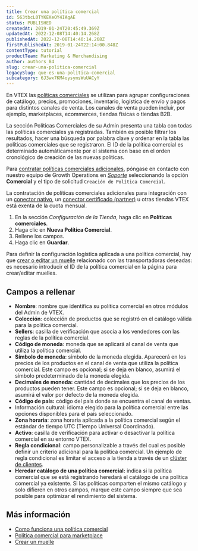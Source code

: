 ```yaml
---
title: Crear una política comercial
id: 563tbcL0TYKEKeOY4IAgAE
status: PUBLISHED
createdAt: 2019-01-24T20:45:49.369Z
updatedAt: 2022-12-08T14:40:14.268Z
publishedAt: 2022-12-08T14:40:14.268Z
firstPublishedAt: 2019-01-24T22:14:00.848Z
contentType: tutorial
productTeam: Marketing & Merchandising
author: authors_84
slug: crear-una-politica-comercial
legacySlug: que-es-una-politica-comercial
subcategory: 6J3wx7KM4oysymsWuUACyY
---
```


En VTEX las [políticas comerciales](https://help.vtex.com/es/tutorial/como-funciona-uma-politica-comercial--6Xef8PZiFm40kg2STrMkMV) se utilizan para agrupar configuraciones de catálogo, precios, promociones, inventario, logística de envío y pagos para distintos canales de venta. Los canales de venta pueden incluir, por ejemplo, marketplaces, ecommerces, tiendas físicas o tiendas B2B.

La sección Políticas Comerciales de su Admin presenta una tabla con todas las políticas comerciales ya registradas. También es posible filtrar los resultados, hacer una búsqueda por palabra clave y ordenar en la tabla las políticas comerciales que se registraron. El ID de la política comercial es determinado automáticamente por el sistema con base en el orden cronológico de creación de las nuevas políticas.

Para [contratar políticas comerciales adicionales](https://help.vtex.com/es/tutorial/contratacao-de-politica-comercial-adicional--61vuFOw4yGh6nwSmkLJL1X), póngase en contacto con nuestro equipo de Growth Operations en *[Soporte](https://help.vtex.com/es/support)* seleccionando la opción **Comercial** y el tipo de solicitud `Creación de Política Comercial`.

La contratación de políticas comerciales adicionales para integración con un [conector nativo](https://help.vtex.com/es/tutorial/estrategias-de-marketplace-na-vtex--tutorials_402#integrado-con-un-conector-nativo-vtex), un [conector certificado (partner)](https://help.vtex.com/es/tutorial/estrategias-de-marketplace-na-vtex--tutorials_402#integrado-con-un-conector-certificado-partner) u otras tiendas VTEX está exenta de la cuota mensual.

1. En la sección *Configuración de la Tienda*, haga clic en __Políticas comerciales__.  
2. Haga clic en __Nueva Política Comercial__.  
3. Rellene los campos.  
4. Haga clic en __Guardar__.   

<div class="alert alert-info">
Para definir la configuración logística aplicada a una política comercial, hay que <a href="https://help.vtex.com/es/tutorial/how-to-register-a-dock--7K3FultD8I2cuuA6iyGEiW">crear o editar un muelle</a> relacionado con las transportadoras deseadas: es necesario introducir el ID de la política comercial en la página para crear/editar muelles.
</div>

## Campos a rellenar

- __Nombre__: nombre que identifica su política comercial en otros módulos del Admin de VTEX.  
- __Colección__: colección de productos que se registró en el catálogo válida para la política comercial.  
- __Sellers__: casilla de verificación que asocia a los vendedores con las reglas de la política comercial.  
- __Código de moneda__: moneda que se aplicará al canal de venta que utiliza la política comercial.  
- __Símbolo de moneda__: símbolo de la moneda elegida. Aparecerá en los precios de los productos en el canal de venta que utiliza la política comercial. Este campo es opcional; si se deja en blanco, asumirá el símbolo predeterminado de la moneda elegida.  
- __Decimales de moneda:__ cantidad de decimales que los precios de los productos pueden tener. Este campo es opcional; si se deja en blanco, asumirá el valor por defecto de la moneda elegida.  
- __Código de país:__ código del país donde se encuentra el canal de ventas.  
- Información cultural: idioma elegido para la política comercial entre las opciones disponibles para el país seleccionado.  
- __Zona horaria__: zona horaria aplicada a la política comercial según el estándar de tiempo UTC (Tiempo Universal Coordinado).  
- __Activo__: casilla de verificación para activar o desactivar la política comercial en su entorno VTEX.  
- __Regla condicional__: campo personalizable a través del cual es posible definir un criterio adicional para la política comercial. Un ejemplo de regla condicional es limitar el acceso a la tienda a través de un [clúster de clientes](https://help.vtex.com/es/tutorial/como-criar-um-cluster-de-clientes).  
- __Heredar catálogo de una política comercial:__ indica si la política comercial que se está registrando heredará el catálogo de una política comercial ya existente. Si las políticas comparten el mismo catálogo y solo difieren en otros campos, marque este campo siempre que sea posible para optimizar el rendimiento del sistema.     

## Más información

- [Como funciona una política comercial](https://help.vtex.com/es/tutorial/como-funciona-uma-politica-comercial--6Xef8PZiFm40kg2STrMkMV)  
- [Política comercial para marketplace](https://help.vtex.com/es/tutorial/configurando-a-politica-comercial-para-marketplace--tutorials_404)  
- [Crear un muelle](https://help.vtex.com/es/tutorial/how-to-register-a-dock--7K3FultD8I2cuuA6iyGEiW)  

